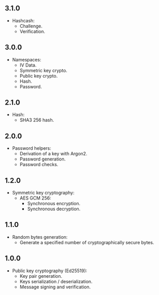 ## 3.1.0

* Hashcash:
  * Challenge.
  * Verification.

## 3.0.0

* Namespaces:
  * IV Data.
  * Symmetric key crypto.
  * Public key crypto.
  * Hash.
  * Password.

## 2.1.0

* Hash:
  * SHA3 256 hash.

## 2.0.0

* Password helpers:
  * Derivation of a key with Argon2.
  * Password generation.
  * Password checks.

## 1.2.0

* Symmetric key cryptography:
  * AES GCM 256:
    * Synchronous encryption.
    * Synchronous decryption.

## 1.1.0

* Random bytes generation:
  * Generate a specified number of cryptographically secure bytes.

## 1.0.0

* Public key cryptography (Ed25519):
  * Key pair generation.
  * Keys serialization / deserialization.
  * Message signing and verification.
